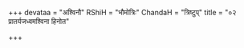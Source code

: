 +++
devataa = "अश्विनौ"
RShiH = "भौमोत्रिः"
ChandaH = "त्रिष्टुप्"
title = "०२ प्रातर्यजध्वमश्विना हिनोत"

+++

